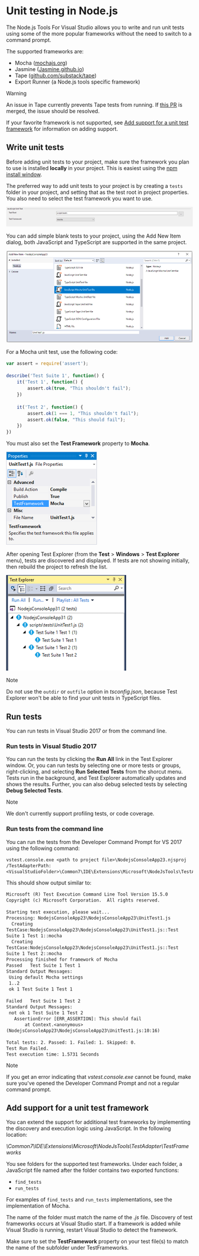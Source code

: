 # Unit testing in Node.js

The Node.js Tools For Visual Studio allows you to write and run unit tests using some of the more popular
frameworks without the need to switch to a command prompt.

The supported frameworks are:
* Mocha ([mochajs.org](http://mochajs.org/))
* Jasmine ([Jasmine.github.io](https://jasmine.github.io/))
* Tape ([github.com/substack/tape](https://github.com/substack/tape))
* Export Runner (a Node.js tools specific framework)

> [!Warning]
> An issue in Tape currently prevents Tape tests from running.
> If [this PR](https://github.com/substack/tape/pull/361) is merged, the issue should be resolved.

If your favorite framework is not supported, see [Add support for a unit test framework](#addingFramework) for information on adding support. 

## Write unit tests

Before adding unit tests to your project, make sure the framework you plan to use is installed **locally** in your project. This is easiest using the [npm install window](npm.md#npmInstallWindow).

The preferred way to add unit tests to your project is by creating a `tests` folder in
your project, and setting that as the test root in project properties. You also need
to select the test framework you want to use.

![Set test root and test framework](../../images/node/unit-test-project-properties.png)

You can add simple blank tests to your project, using the Add New Item dialog, both JavaScript and TypeScript are supported in the same project.

![Add new unit test](../../images/node/unit-test-add-new-item.png)

For a Mocha unit test, use the following code:

```javascript
var assert = require('assert');

describe('Test Suite 1', function() {
    it('Test 1', function() {
        assert.ok(true, "This shouldn't fail");
    })

    it('Test 2', function() {
        assert.ok(1 === 1, "This shouldn't fail");
        assert.ok(false, "This should fail");
    })
})
```

You must also set the **Test Framework** property to **Mocha**.

![Test Framework](../../images/node/UnitTestsFrameworkMocha.png)

After opening Test Explorer (from the **Test** > **Windows** > **Test Explorer** menu), tests are discovered and
displayed. If tests are not showing initially, then rebuild the project to refresh the list.

![Test Explorer](../../images/node/UnitTestsDiscoveryMocha.png)

> [!NOTE]
> Do not use the `outdir` or `outfile` option in *tsconfig.json*, because Test Explorer won't be able to find your unit tests in TypeScript files.

## Run tests

You can run tests in Visual Studio 2017 or from the command line.

### Run tests in Visual Studio 2017

You can run the tests by clicking the **Run All** link in the Test Explorer window. Or, you can run tests by selecting one or more tests or groups, right-clicking, and selecting **Run Selected Tests** from the shorcut menu. Tests run in the background, and Test Explorer automatically updates and shows the results. Further, you can also debug selected tests by selecting **Debug Selected Tests**.

> [!NOTE]
> We don't currently support profiling tests, or code coverage.

### Run tests from the command line

You can run the tests from the Developer Command Prompt for VS 2017 using the following command:

```
vstest.console.exe <path to project file>\NodejsConsoleApp23.njsproj /TestAdapterPath:<VisualStudioFolder>\Common7\IDE\Extensions\Microsoft\NodeJsTools\TestAdapter
```

This should show output similar to:

```
Microsoft (R) Test Execution Command Line Tool Version 15.5.0
Copyright (c) Microsoft Corporation.  All rights reserved.

Starting test execution, please wait...
Processing: NodejsConsoleApp23\NodejsConsoleApp23\UnitTest1.js
  Creating TestCase:NodejsConsoleApp23\NodejsConsoleApp23\UnitTest1.js::Test Suite 1 Test 1::mocha
  Creating TestCase:NodejsConsoleApp23\NodejsConsoleApp23\UnitTest1.js::Test Suite 1 Test 2::mocha
Processing finished for framework of Mocha
Passed   Test Suite 1 Test 1
Standard Output Messages:
 Using default Mocha settings
 1..2
 ok 1 Test Suite 1 Test 1

Failed   Test Suite 1 Test 2
Standard Output Messages:
 not ok 1 Test Suite 1 Test 2
   AssertionError [ERR_ASSERTION]: This should fail
       at Context.<anonymous> (NodejsConsoleApp23\NodejsConsoleApp23\UnitTest1.js:10:16)

Total tests: 2. Passed: 1. Failed: 1. Skipped: 0.
Test Run Failed.
Test execution time: 1.5731 Seconds
```

> [!NOTE]
> If you get an error indicating that *vstest.console.exe* cannot be found, make sure you've opened the Developer Command Prompt and not a regular command prompt. 

## <a name="addingFramework"></a>Add support for a unit test framework

You can extend the support for additional test frameworks by implementing the discovery and execution logic using JavaScript. In the following location:
 
*<VisualStudioFolder>\Common7\IDE\Extensions\Microsoft\NodeJsTools\TestAdapter\TestFrameworks*

You see folders for the supported test frameworks. Under each folder, a JavaScript file named after the folder contains two exported functions:

* `find_tests`
* `run_tests`

For examples of `find_tests` and `run_tests` implementations, see the implementation of Mocha.

The name of the folder must match the name of the *.js* file. Discovery of test frameworks occurs at Visual Studio start. If a framework is added while Visual Studio is running, restart Visual Studio to detect the framework.

Make sure to set the **TestFramework** property on your test file(s) to match the name of the subfolder under TestFrameworks.